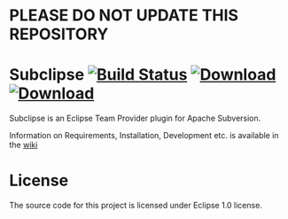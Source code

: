# PLEASE DO NOT UPDATE THIS REPOSITORY

# Subclipse  [![Build Status](https://travis-ci.org/subclipse/subclipse.svg?branch=master)](https://travis-ci.org/subclipse/subclipse) [ ![Download](https://api.bintray.com/packages/subclipse/releases/subclipse/images/download.svg) ](https://bintray.com/subclipse/releases/subclipse/_latestVersion) [ ![Download](https://api.bintray.com/packages/subclipse/snapshots/subclipse/images/download.svg) ](https://bintray.com/subclipse/snapshots/subclipse/_latestVersion)

Subclipse is an Eclipse Team Provider plugin for Apache Subversion. 

Information on Requirements, Installation, Development etc. is available in the [wiki](https://github.com/subclipse/subclipse/wiki)

# License
The source code for this project is licensed under Eclipse 1.0 license.
